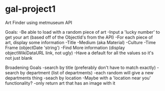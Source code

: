 # gal-project1
Art Finder using metmuseum API

Goals:
-Be able to load with a random piece of art
-Input a 'lucky number' to get your art (based off of the ObjectId's from the API)
-For each piece of art, display some information
  -Title
  -Medium (aka Material)
  -Culture
  -Time Frame (objectDate 'string')
  -Find More information (display objectWikiDataURL link, not ugly)
-Have a default for all the values so it's not just blank

Broadening Goals
-search by title (preferably don't have to match exactly)
-search by department (list of departments)
  -each random will give a new departments thing
-seach by location
  -Maybe with a 'location near you' functionality?
-only return art that has an image with it
